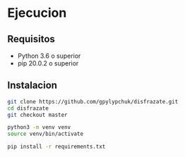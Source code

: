 # Ejecucion

## Requisitos
- Python 3.6 o superior
- pip 20.0.2 o superior

## Instalacion
```bash
git clone https://github.com/gpylypchuk/disfrazate.git
cd disfrazate
git checkout master

python3 -m venv venv
source venv/bin/activate

pip install -r requirements.txt
```

